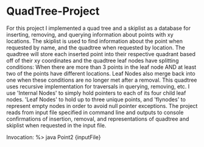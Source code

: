 # QuadTree-Project
For this project I implemented a quad tree and a skiplist as a database for inserting, removing, and querying information about points with xy locations. The skiplist is used to find information about the point when requested by name, and the quadtree when requested by location. The quadtree will store each inserted point into their respective quadrant based off of their xy coordinates and the quadtree leaf nodes have splitting conditions: 
  When there are more than 3 points in the leaf node AND at least two of the points have different locations.
Leaf Nodes also merge back into one when these conditions are no longer met after a removal. This quadtree uses recursive implementation for traversals 
in querying, removing, etc. 
I use 'Internal Nodes' to simply hold pointers to each of its four child leaf nodes. 'Leaf Nodes' to hold up to three unique points, and 'flynodes' to represent empty nodes in order to avoid null pointer exceptions. 
The project reads from input file specified in command line and outputs to console confirmations of insertion, removal, and representations of quadtree and skiplist when requested in the input file. 

Invocation: 
     %> java Point2 {inputFile}
